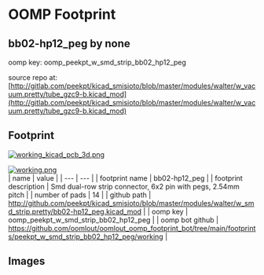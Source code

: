 # OOMP Footprint  
## bb02-hp12_peg  by none  
  
oomp key: oomp_peekpt_w_smd_strip_bb02_hp12_peg  
  
source repo at: [http://gitlab.com/peekpt/kicad_smisioto/blob/master/modules/walter/w_vacuum.pretty/tube_gzc9-b.kicad_mod](http://gitlab.com/peekpt/kicad_smisioto/blob/master/modules/walter/w_vacuum.pretty/tube_gzc9-b.kicad_mod)  
## Footprint  
  
[![working_kicad_pcb_3d.png](working_kicad_pcb_3d_600.png)](working_kicad_pcb_3d.png)  
  
[![working.png](working_600.png)](working.png)  
| name | value | 
| --- | --- | 
| footprint name | bb02-hp12_peg | 
| footprint description | Smd dual-row strip connector, 6x2 pin with pegs, 2.54mm pitch | 
| number of pads | 14 | 
| github path | http://github.com/peekpt/kicad_smisioto/blob/master/modules/walter/w_smd_strip.pretty/bb02-hp12_peg.kicad_mod | 
| oomp key | oomp_peekpt_w_smd_strip_bb02_hp12_peg | 
| oomp bot github | https://github.com/oomlout/oomlout_oomp_footprint_bot/tree/main/footprints/peekpt_w_smd_strip_bb02_hp12_peg/working | 
## Images  
